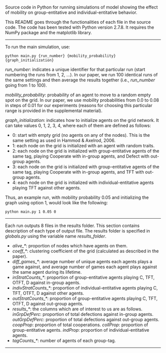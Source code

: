Source code in Python for running simulations of model showing the effect of mobility on group-entitative and individual-entitative behavior.

This README goes through the functionalities of each file in the source code. The code has been tested with Python version 2.7.8. It requires the NumPy package and the matplotlib library.

----------------------------------

To run the main simulation, use:

	python main.py {run_number} {mobility_probability} {graph_initialization}
	
*run_number*: indicates a unique identifier for that particular run (start numbering the runs from 1, 2, ...). In our paper, we run 100 identical runs of the same settings and then average the results together (i.e., *run_number* going from 1 to 100).

*mobility_probability*: probability of an agent to move to a random empty spot on the grid. In our paper, we use mobility probabilities from 0.0 to 0.08 in steps of 0.01 for our experiments (reasons for choosing this particular range is provided in the supplemental material).

*graph_initialization*: indicates how to initialize agents on the grid network. It can take values 0, 1, 2, 3, 4, where each of them are defined as follows:

- 0: start with empty grid (no agents on any of the nodes). This is the same setting as used in Hammod & Axelrod, 2006.
- 1: each node on the grid is initialized with an agent with random traits.
- 2: each node on the grid is initialized with group-entitative agents of the same tag, playing Cooperate with in-group agents, and Defect with out-group agents.
- 3: each node on the grid is initialized with group-entitative agents of the same tag, playing Cooperate with in-group agents, and TFT with out-group agents.
- 4: each node on the grid is initialized with individual-entitative agents playing TFT against other agents.

Thus, an example run, with mobility probability 0.05 and initializing the graph using option 1, would look like the following:

	python main.py 1 0.05 0

----------------------------------

Each run outputs 8 files in the results folder. This section contains description of each type of output file. The results folder is specified in *globals.py* using the variable name *results_folder*.

- *alive_\**: proportion of nodes which have agents on them.
- *coeff_\**: clustering coefficient of the grid (calculated as described in the paper).
- *diff_games_\**: average number of unique agents each agents plays a game against, and average number of games each agent plays against the same agent during its lifetime.
- *inStratCounts_\**: proportion of group-entitative agents playing C, TFT, OTFT, D against in-group agents.
- *indivStratCounts_\**: proportion of individual-entitative agents playing C, TFT, OTFT, D against other agents.
- *outStratCounts_\**: proportion of group-entitative agents playing C, TFT, OTFT, D against out-group agents.
- *results_\**: the columns which are of interest to us are as follows. *inGrpDefPerc*: proportion of total defections against in-group agents. *outGrpDefPerc*: proportion of total defections against out-group agents. *coopProp*: proportion of total cooperations. *collProp*: proportion of group-entitative agents. *indProp*: proportion of individual-entitative agents.
- *tagCounts_\**: number of agents of each group-tag.

----------------------------------




